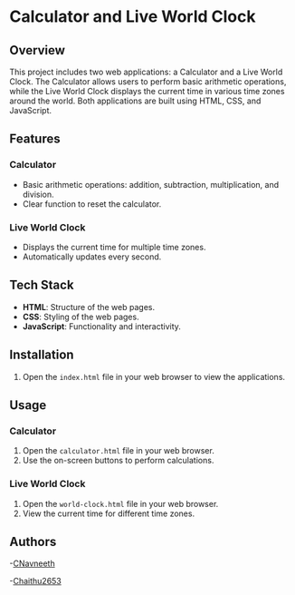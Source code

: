# Calculator and Live World Clock

## Overview

This project includes two web applications: a Calculator and a Live World Clock. The Calculator allows users to perform basic arithmetic operations, while the Live World Clock displays the current time in various time zones around the world. Both applications are built using HTML, CSS, and JavaScript.

## Features

### Calculator

- Basic arithmetic operations: addition, subtraction, multiplication, and division.
- Clear function to reset the calculator.

### Live World Clock

- Displays the current time for multiple time zones.
- Automatically updates every second.

## Tech Stack

- **HTML**: Structure of the web pages.
- **CSS**: Styling of the web pages.
- **JavaScript**: Functionality and interactivity.

## Installation

1. Open the `index.html` file in your web browser to view the applications.

## Usage

### Calculator

1. Open the `calculator.html` file in your web browser.
2. Use the on-screen buttons to perform calculations.

### Live World Clock

1. Open the `world-clock.html` file in your web browser.
2. View the current time for different time zones.

## Authors

-[CNavneeth](https://github.com/CNavneeth)

-[Chaithu2653](https://github.com/Chaithu2653)



